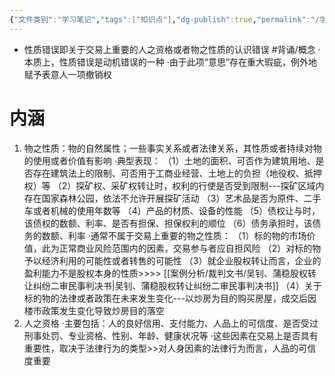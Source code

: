 ```yaml
---
{"文件类别":"学习笔记","tags":["知识点"],"dg-publish":true,"permalink":"/学习笔记/知识点/性质错误/","dgPassFrontmatter":true}
---
```


- 性质错误即关于交易上重要的人之资格或者物之性质的认识错误 #背诵/概念 
·本质上，性质错误是动机错误的一种
·由于此项“意思”存在重大瑕疵，例外地赋予表意人一项撤销权
# 内涵
1. 物之性质：物的自然属性；一些事实关系或者法律关系，其性质或者持续对物的使用或者价值有影响
·典型表现：
（1）土地的面积、可否作为建筑用地、是否存在建筑法上的限制、可否用于工商业经营、土地上的负担（地役权、抵押权）等
（2）探矿权、采矿权转让时，权利的行使是否受到限制---探矿区域内存在国家森林公园，依法不允许开展探矿活动
（3）艺术品是否为原件、二手车或者机械的使用年数等
（4）产品的材质、设备的性能
（5）债权让与时，该债权的数额、利率、是否有担保、担保权利的顺位
（6）债务承担时，该债务的数额、利率
·通常不属于交易上重要的物之性质：
（1）标的物的市场价值，此为正常商业风险范围内的因素，交易参与者应自担风险
（2）对标的物予以经济利用的可能性或者转售的可能性
（3）就企业股权转让而言，企业的盈利能力不是股权本身的性质>>>> [[案例分析/裁判文书/吴钊、蒲稳股权转让纠纷二审民事判决书\|吴钊、蒲稳股权转让纠纷二审民事判决书]]
（4）关于标的物的法律或者政策在未来发生变化---以炒房为目的购买房屋，成交后因楼市政策发生变化导致炒房目的落空
2. 人之资格
·主要包括：人的良好信用、支付能力、人品上的可信度、是否受过刑事处罚、专业资格、性别、年龄、健康状况等
·这些因素在交易上是否具有重要性，取决于法律行为的类型>>对人身因素的法律行为而言，人品的可信度重要
